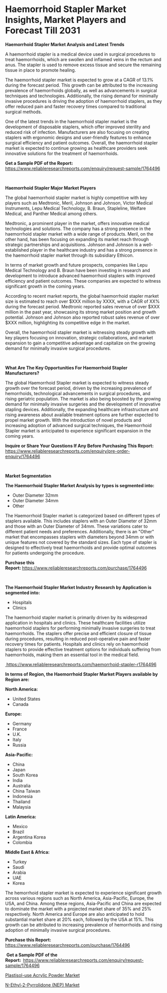 <p><h1>Haemorrhoid Stapler Market Insights, Market Players and Forecast Till 2031</h1></p><p><strong>Haemorrhoid Stapler Market Analysis and Latest Trends</strong></p>
<p><p>A haemorrhoid stapler is a medical device used in surgical procedures to treat haemorrhoids, which are swollen and inflamed veins in the rectum and anus. The stapler is used to remove excess tissue and secure the remaining tissue in place to promote healing.</p><p>The haemorrhoid stapler market is expected to grow at a CAGR of 13.1% during the forecast period. This growth can be attributed to the increasing prevalence of haemorrhoids globally, as well as advancements in surgical techniques and technologies. Additionally, the rising demand for minimally invasive procedures is driving the adoption of haemorrhoid staplers, as they offer reduced pain and faster recovery times compared to traditional surgical methods.</p><p>One of the latest trends in the haemorrhoid stapler market is the development of disposable staplers, which offer improved sterility and reduced risk of infection. Manufacturers are also focusing on creating staplers with ergonomic designs and user-friendly features to enhance surgical efficiency and patient outcomes. Overall, the haemorrhoid stapler market is expected to continue growing as healthcare providers seek innovative solutions for the treatment of haemorrhoids.</p></p>
<p><strong>Get a Sample PDF of the Report:&nbsp;</strong> <a href="https://www.reliableresearchreports.com/enquiry/request-sample/1764496">https://www.reliableresearchreports.com/enquiry/request-sample/1764496</a></p>
<p>&nbsp;</p>
<p><strong>Haemorrhoid Stapler Major Market Players</strong></p>
<p><p>The global haemorrhoid stapler market is highly competitive with key players such as Medtronic, Meril, Johnson and Johnson, Victor Medical Instruments, Lepu Medical Technology, B. Braun, Stapleline, Welfare Medical, and Panther Medical among others.</p><p>Medtronic, a prominent player in the market, offers innovative medical technologies and solutions. The company has a strong presence in the haemorrhoid stapler market with a wide range of products. Meril, on the other hand, has been focusing on expanding its market reach through strategic partnerships and acquisitions. Johnson and Johnson is a well-established player in the healthcare industry and has a strong presence in the haemorrhoid stapler market through its subsidiary Ethicon.</p><p>In terms of market growth and future prospects, companies like Lepu Medical Technology and B. Braun have been investing in research and development to introduce advanced haemorrhoid staplers with improved efficiency and patient outcomes. These companies are expected to witness significant growth in the coming years.</p><p>According to recent market reports, the global haemorrhoid stapler market size is estimated to reach over $XXX million by XXXX, with a CAGR of XX% during the forecast period. Medtronic reported sales revenue of over $XXX million in the past year, showcasing its strong market position and growth potential. Johnson and Johnson also reported robust sales revenue of over $XXX million, highlighting its competitive edge in the market.</p><p>Overall, the haemorrhoid stapler market is witnessing steady growth with key players focusing on innovation, strategic collaborations, and market expansion to gain a competitive advantage and capitalize on the growing demand for minimally invasive surgical procedures.</p></p>
<p>&nbsp;</p>
<p><strong>What Are The Key Opportunities For Haemorrhoid Stapler Manufacturers?</strong></p>
<p><p>The global Haemorrhoid Stapler market is expected to witness steady growth over the forecast period, driven by the increasing prevalence of hemorrhoids, technological advancements in surgical procedures, and rising geriatric population. The market is also being boosted by the growing demand for minimally invasive surgeries and the development of innovative stapling devices. Additionally, the expanding healthcare infrastructure and rising awareness about available treatment options are further expected to propel market growth. With the introduction of novel products and increasing adoption of advanced surgical techniques, the Haemorrhoid Stapler market is anticipated to experience significant expansion in the coming years.</p></p>
<p><strong>Inquire or Share Your Questions If Any Before Purchasing This Report:</strong> <a href="https://www.reliableresearchreports.com/enquiry/pre-order-enquiry/1764496">https://www.reliableresearchreports.com/enquiry/pre-order-enquiry/1764496</a></p>
<p>&nbsp;</p>
<p><strong>Market Segmentation</strong></p>
<p><strong>The Haemorrhoid Stapler Market Analysis by types is segmented into:</strong></p>
<p><ul><li>Outer Diameter 32mm</li><li>Outer Diameter 34mm</li><li>Other</li></ul></p>
<p><p>The Haemorrhoid Stapler market is categorized based on different types of staplers available. This includes staplers with an Outer Diameter of 32mm and those with an Outer Diameter of 34mm. These variations cater to different patient needs and preferences. Additionally, there is an "Other" market that encompasses staplers with diameters beyond 34mm or with unique features not covered by the standard sizes. Each type of stapler is designed to effectively treat haemorrhoids and provide optimal outcomes for patients undergoing the procedure.</p></p>
<p><strong>Purchase this Report:&nbsp;</strong><a href="https://www.reliableresearchreports.com/purchase/1764496">https://www.reliableresearchreports.com/purchase/1764496</a></p>
<p>&nbsp;</p>
<p><strong>The Haemorrhoid Stapler Market Industry Research by Application is segmented into:</strong></p>
<p><ul><li>Hospitals</li><li>Clinics</li></ul></p>
<p><p>The haemorrhoid stapler market is primarily driven by its widespread application in hospitals and clinics. These healthcare facilities utilize haemorrhoid staplers for performing minimally invasive surgeries to treat haemorrhoids. The staplers offer precise and efficient closure of tissue during procedures, resulting in reduced post-operative pain and faster recovery times for patients. Hospitals and clinics rely on haemorrhoid staplers to provide effective treatment options for individuals suffering from haemorrhoids, making them an essential tool in the medical field.</p></p>
<p><a href="https://www.reliableresearchreports.com/haemorrhoid-stapler-r1764496">&nbsp;https://www.reliableresearchreports.com/haemorrhoid-stapler-r1764496</a></p>
<p><strong>In terms of Region, the Haemorrhoid Stapler Market Players available by Region are:</strong></p>
<p>
    <p> <strong> North America: </strong>
        <ul>
            <li>United States</li>
            <li>Canada</li>
        </ul>
        </p> 
    <p> <strong> Europe: </strong>
        <ul>
            <li>Germany</li>
            <li>France</li>
            <li>U.K.</li>
            <li>Italy</li>
            <li>Russia</li>
        </ul>
        </p> 
    <p> <strong> Asia-Pacific: </strong>
        <ul>
            <li>China</li>
            <li>Japan</li>
            <li>South Korea</li>
            <li>India</li>
            <li>Australia</li>
            <li>China Taiwan</li>
            <li>Indonesia</li>
            <li>Thailand</li>
            <li>Malaysia</li>
        </ul>
        </p> 
    <p> <strong> Latin America: </strong>
        <ul>
            <li>Mexico</li>
            <li>Brazil</li>
            <li>Argentina Korea</li>
            <li>Colombia</li>
        </ul>
        </p> 
    <p> <strong> Middle East & Africa: </strong>
        <ul>
            <li>Turkey</li>
            <li>Saudi</li>
            <li>Arabia</li>
            <li>UAE</li>
            <li>Korea</li>
        </ul>
    </p>
    </p>
<p><p>The hemorrhoid stapler market is expected to experience significant growth across various regions such as North America, Asia-Pacific, Europe, the USA, and China. Among these regions, Asia-Pacific and China are expected to dominate the market with a projected market share of 35% and 25% respectively. North America and Europe are also anticipated to hold substantial market share at 20% each, followed by the USA at 15%. This growth can be attributed to increasing prevalence of hemorrhoids and rising adoption of minimally invasive surgical procedures.</p></p>
<p><strong>Purchase this Report: </strong><a href="https://www.reliableresearchreports.com/purchase/1764496">https://www.reliableresearchreports.com/purchase/1764496</a></p>
<p>&nbsp;<strong>Get a Sample PDF of the Report:&nbsp;&nbsp;</strong><a href="https://www.reliableresearchreports.com/enquiry/request-sample/1764496">https://www.reliableresearchreports.com/enquiry/request-sample/1764496</a></p>
<p><strong></strong></p>
<p><p><a href="https://issuu.com/reportprime-2/docs/plastisol-use-acrylic-powder-market-size-2030.pptx">Plastisol-use Acrylic Powder Market</a></p><p><a href="https://full-wildebeest-80b.notion.site/N-Ethyl-2-Pyrrolidone-NEP-Market-Trends-and-Market-Analysis-forecasted-for-period-2024-2031-0388adf6e3cb4f1c8efeb43ce11de84e">N-Ethyl-2-Pyrrolidone (NEP) Market</a></p></p>